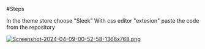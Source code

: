 #Steps

In the theme store choose "Sleek"
With css editor "extesion" paste the code from the repository




[![Screenshot-2024-04-09-00-52-58-1366x768.png](https://i.postimg.cc/bJhfGc3T/Screenshot-2024-04-09-00-52-58-1366x768.png)](https://postimg.cc/hJp5wwFz)
